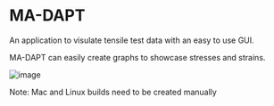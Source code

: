 # MA-DAPT

An application to visulate tensile test data with an easy to use GUI.

MA-DAPT can easily create graphs to showcase stresses and strains.


![image](https://github.com/user-attachments/assets/04986549-523f-45ea-8e60-07a19a3c5e79)

Note: Mac and Linux builds need to be created manually
